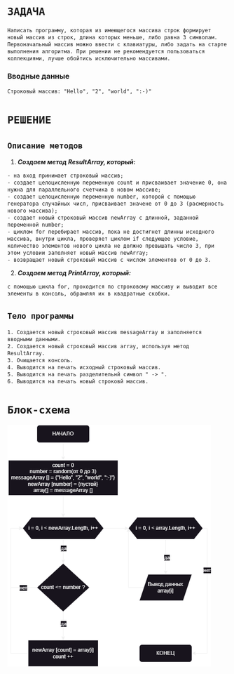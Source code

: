 #
# `ЗАДАЧА`

~~~
Написать программу, которая из имеющегося массива строк формирует новый массив из строк, длина которых меньше, либо равна 3 символам. 
Первоначальный массив можно ввести с клавиатуры, либо задать на старте выполнения алгоритма. При решении не рекомендуется пользоваться коллекциями, лучше обойтись исключительно массивами.
~~~

### Вводные данные
```
Строковый массив: "Hello", "2", "world", ":-)"
```
#
# `РЕШЕНИЕ`

## `Описание методов`

1. ***Создаем метод ResultArray, который:***

~~~
- на вход принимает строковый массив;
- создает целоцисленную переменную count и присваивает значение 0, она нужна для параллельного счетчика в новом массиве;
- создает целоцисленную переменную number, которой с помощью генератора случайных числ, присваивает значене от 0 до 3 (расмерность нового массива);
- создает новый строковый массив newArray с длинной, заданной переменной number;
- циклом for перебирает массив, пока не достигнет длинны исходного массива, внутри цикла, проверяет циклом if следующее условие, количество элементов нового цикла не должно превышать число 3, при этом условии заполняет новый массив newArray;
- возвращает новый строковый массив с числом элементов от 0 до 3.
~~~
2. ***Создаем метод PrintArray, который:***

~~~
с помощью цикла for, проходится по строковому массиву и выводит все элементы в консоль, обрамляя их в квадратные скобки.
~~~

## `Тело программы`

~~~
1. Создается новый строковый массив messageArray и заполняется вводными данными.
2. Создается новый строковый массив array, используя метод ResultArray.
3. Очищается консоль.
4. Выводится на печать исходный строковый массив.
5. Выводится на печать разделительнй символ " -> ".
6. Выводится на печать новый строковй массив.
~~~
#

# `Блок-схема`

![block diagram](block_diagram.png)